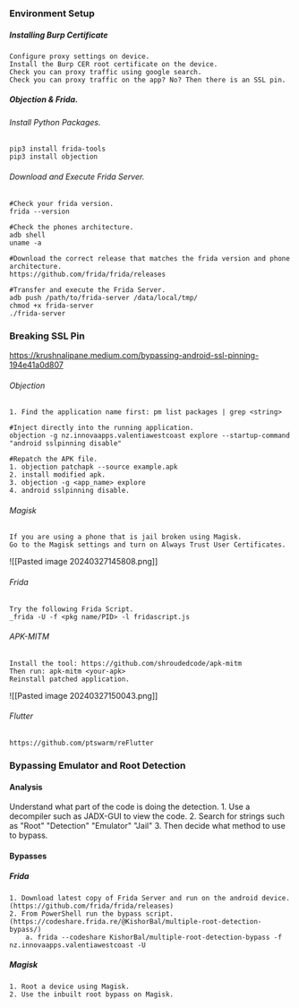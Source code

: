 ### Environment Setup

##### Installing Burp Certificate
```
Configure proxy settings on device.
Install the Burp CER root certificate on the device.
Check you can proxy traffic using google search.
Check you can proxy traffic on the app? No? Then there is an SSL pin.
```
##### Objection & Frida.

###### Install Python Packages.
```
pip3 install frida-tools
pip3 install objection
```
###### Download and Execute Frida Server.
```
#Check your frida version.
frida --version

#Check the phones architecture.
adb shell
uname -a 

#Download the correct release that matches the frida version and phone architecture.
https://github.com/frida/frida/releases

#Transfer and execute the Frida Server.
adb push /path/to/frida-server /data/local/tmp/
chmod +x frida-server
./frida-server
```
### Breaking SSL Pin
https://krushnalipane.medium.com/bypassing-android-ssl-pinning-194e41a0d807
###### Objection
```
1. Find the application name first: pm list packages | grep <string>

#Inject directly into the running application.
objection -g nz.innovaapps.valentiawestcoast explore --startup-command "android sslpinning disable"

#Repatch the APK file.
1. objection patchapk --source example.apk
2. install modified apk.
3. objection -g <app_name> explore
4. android sslpinning disable.
```
###### Magisk
```
If you are using a phone that is jail broken using Magisk.
Go to the Magisk settings and turn on Always Trust User Certificates.
```
![[Pasted image 20240327145808.png]]
###### Frida
```
Try the following Frida Script.
_frida -U -f <pkg name/PID> -l fridascript.js
```

###### APK-MITM
```
Install the tool: https://github.com/shroudedcode/apk-mitm
Then run: apk-mitm <your-apk>
Reinstall patched application.
```
![[Pasted image 20240327150043.png]]

###### Flutter
```
https://github.com/ptswarm/reFlutter
```
### Bypassing Emulator and Root Detection
#### Analysis
Understand what part of the code is doing the detection. 
		1. Use a decompiler such as JADX-GUI to view the code.
		2. Search for strings such as "Root" "Detection" "Emulator" "Jail"
		3. Then decide what method to use to bypass.

#### Bypasses
##### Frida
```
1. Download latest copy of Frida Server and run on the android device. (https://github.com/frida/frida/releases)
2. From PowerShell run the bypass script. (https://codeshare.frida.re/@KishorBal/multiple-root-detection-bypass/)
	a. frida --codeshare KishorBal/multiple-root-detection-bypass -f nz.innovaapps.valentiawestcoast -U
```
##### Magisk
```
1. Root a device using Magisk.
2. Use the inbuilt root bypass on Magisk.
```